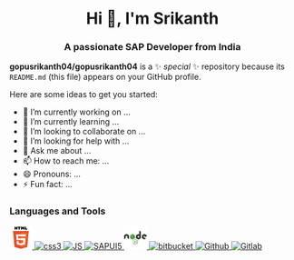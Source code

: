 <h1 align="center">Hi 👋, I'm Srikanth</h1>
<h3 align="center">A passionate SAP Developer from India</h3>


**gopusrikanth04/gopusrikanth04** is a ✨ _special_ ✨ repository because its `README.md` (this file) appears on your GitHub profile.

Here are some ideas to get you started:

- 🔭 I’m currently working on ...
- 🌱 I’m currently learning ...
- 👯 I’m looking to collaborate on ...
- 🤔 I’m looking for help with ...
- 💬 Ask me about ...
- 📫 How to reach me: ...
- 😄 Pronouns: ...
- ⚡ Fun fact: ...


<h3 align="left">Languages and Tools</h3>
<p align="left"> 
     <a href="https://www.w3.org/html/" target="_blank" rel="noreferrer">
	<img src="https://raw.githubusercontent.com/devicons/devicon/master/icons/html5/html5-original-wordmark.svg" alt="html5" width="40" height="40"/>
</a>
<a href="https://www.w3.org/Style/css/" target="_blank" rel="noreferrer">
	<img src="https://encrypted-tbn0.gstatic.com/images?q=tbn:ANd9GcQq15kdLZEWHPSQuhn3y4YqfX8cIBbcsA8FXw&s" alt="css3" width="40" height="40"/>
</a>
<a href="https://developer.mozilla.org/en-US/docs/Web/JavaScript" target="_blank" rel="noreferrer">
	<img src="https://upload.wikimedia.org/wikipedia/commons/thumb/9/99/Unofficial_JavaScript_logo_2.svg/1200px-Unofficial_JavaScript_logo_2.svg.png" alt="JS" width="40" height="40"/>
</a>
<a href="https://sapui5.hana.ondemand.com/" target="_blank" rel="noreferrer">
	<img src="https://community.sap.com/legacyfs/online/storage/blog_attachments/2018/02/file.png" alt="SAPUI5" width="40" height="40"/>
</a>
<a href="https://nodejs.org" target="_blank" rel="noreferrer">
	<img src="https://raw.githubusercontent.com/devicons/devicon/master/icons/nodejs/nodejs-original-wordmark.svg" alt="nodejs" width="40" height="40"/>
</a>

<a href="https://bitbucket.org/" target="_blank" rel="noreferrer">
<img src="https://e7.pngegg.com/pngimages/475/330/png-clipart-bitbucket-computer-software-github-bitbucket-server-blue-angle-thumbnail.png" 
      alt="bitbucket" width="40" height="40"/>
</a>
<a href="https://github.com/" target="_blank" rel="noreferrer">
            <img src="https://upload.wikimedia.org/wikipedia/commons/thumb/c/c2/GitHub_Invertocat_Logo.svg/1200px-GitHub_Invertocat_Logo.svg.png"
                 alt="Github" width="40" height="40"/>
</a>
<a href="https://about.gitlab.com/" target="_blank" rel="noreferrer">
            <img src="https://encrypted-tbn0.gstatic.com/images?q=tbn:ANd9GcR5jlxFcjp8rDKSsQOVZH_0NJaFkd5HWWz5Cw&s"
                 alt="Gitlab" width="40" height="40"/>
</a>

</p>
